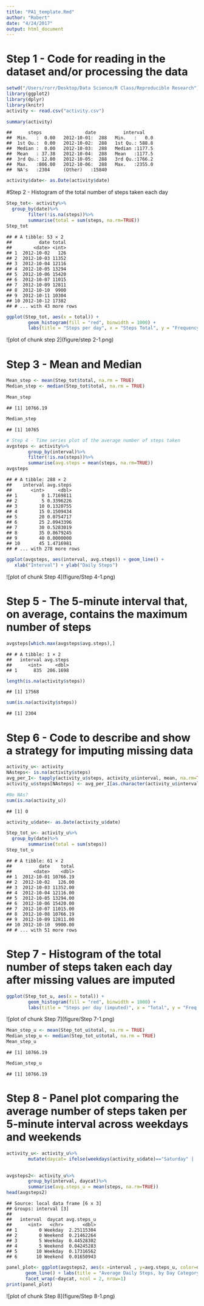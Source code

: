 ```yaml
---
title: "PA1_template.Rmd"
author: "Robert"
date: "4/24/2017"
output: html_document
---
```


# Step 1 - Code for reading in the dataset and/or processing the data

```r
setwd("/Users/rorr/Desktop/Data Science/R Class/Reproducible Research")
library(ggplot2)
library(dplyr)
library(knitr)
activity <- read.csv("activity.csv")

summary(activity)  
```

```
##      steps                date          interval     
##  Min.   :  0.00   2012-10-01:  288   Min.   :   0.0  
##  1st Qu.:  0.00   2012-10-02:  288   1st Qu.: 588.8  
##  Median :  0.00   2012-10-03:  288   Median :1177.5  
##  Mean   : 37.38   2012-10-04:  288   Mean   :1177.5  
##  3rd Qu.: 12.00   2012-10-05:  288   3rd Qu.:1766.2  
##  Max.   :806.00   2012-10-06:  288   Max.   :2355.0  
##  NA's   :2304     (Other)   :15840
```

```r
activity$date<- as.Date(activity$date) 
```

#Step 2 - Histogram of the total number of steps taken each day

```r
Step_tot<- activity%>%
  group_by(date)%>%
        filter(!is.na(steps))%>%
        summarise(total = sum(steps, na.rm=TRUE))
Step_tot
```

```
## # A tibble: 53 × 2
##          date total
##        <date> <int>
## 1  2012-10-02   126
## 2  2012-10-03 11352
## 3  2012-10-04 12116
## 4  2012-10-05 13294
## 5  2012-10-06 15420
## 6  2012-10-07 11015
## 7  2012-10-09 12811
## 8  2012-10-10  9900
## 9  2012-10-11 10304
## 10 2012-10-12 17382
## # ... with 43 more rows
```

```r
ggplot(Step_tot, aes(x = total)) +
        geom_histogram(fill = "red", binwidth = 1000) +
        labs(title = "Steps per day", x = "Steps Total", y = "Frequency")
```

![plot of chunk step 2](figure/step 2-1.png)
# Step 3 - Mean and Median

```r
Mean_step <- mean(Step_tot$total, na.rm = TRUE)
Median_step <- median(Step_tot$total, na.rm = TRUE)

Mean_step
```

```
## [1] 10766.19
```

```r
Median_step
```

```
## [1] 10765
```


```r
# Step 4 - Time series plot of the average number of steps taken
avgsteps <- activity%>%
        group_by(interval)%>%
        filter(!is.na(steps))%>%
        summarise(avg.steps = mean(steps, na.rm=TRUE))
avgsteps
```

```
## # A tibble: 288 × 2
##    interval avg.steps
##       <int>     <dbl>
## 1         0 1.7169811
## 2         5 0.3396226
## 3        10 0.1320755
## 4        15 0.1509434
## 5        20 0.0754717
## 6        25 2.0943396
## 7        30 0.5283019
## 8        35 0.8679245
## 9        40 0.0000000
## 10       45 1.4716981
## # ... with 278 more rows
```

```r
ggplot(avgsteps, aes(interval, avg.steps)) + geom_line() +
   xlab("Interval") + ylab("Daily Steps")
```

![plot of chunk Step 4](figure/Step 4-1.png)

# Step 5 - The 5-minute interval that, on average, contains the maximum number of steps

```r
avgsteps[which.max(avgsteps$avg.steps),]
```

```
## # A tibble: 1 × 2
##   interval avg.steps
##      <int>     <dbl>
## 1      835  206.1698
```

```r
length(is.na(activity$steps))
```

```
## [1] 17568
```

```r
sum(is.na(activity$steps))
```

```
## [1] 2304
```
# Step 6 - Code to describe and show a strategy for imputing missing data

```r
activity_u<- activity
NAsteps<- is.na(activity$steps)
avg_per_I<- tapply(activity_u$steps, activity_u$interval, mean, na.rm=TRUE, simplify = TRUE)
activity_u$steps[NAsteps] <- avg_per_I[as.character(activity_u$interval[NAsteps])]

#No NAs?
sum(is.na(activity_u))
```

```
## [1] 0
```

```r
activity_u$date<- as.Date(activity_u$date) 

Step_tot_u<- activity_u%>%
  group_by(date)%>%
        summarise(total = sum(steps))
Step_tot_u
```

```
## # A tibble: 61 × 2
##          date    total
##        <date>    <dbl>
## 1  2012-10-01 10766.19
## 2  2012-10-02   126.00
## 3  2012-10-03 11352.00
## 4  2012-10-04 12116.00
## 5  2012-10-05 13294.00
## 6  2012-10-06 15420.00
## 7  2012-10-07 11015.00
## 8  2012-10-08 10766.19
## 9  2012-10-09 12811.00
## 10 2012-10-10  9900.00
## # ... with 51 more rows
```
# Step 7 - Histogram of the total number of steps taken each day after missing values are imputed

```r
ggplot(Step_tot_u, aes(x = total)) +
        geom_histogram(fill = "red", binwidth = 1000) +
        labs(title = "Steps per day (imputed)", x = "Total", y = "Freq Steps")
```

![plot of chunk Step 7](figure/Step 7-1.png)

```r
Mean_step_u <- mean(Step_tot_u$total, na.rm = TRUE)
Median_step_u <- median(Step_tot_u$total, na.rm = TRUE)
Mean_step_u
```

```
## [1] 10766.19
```

```r
Median_step_u
```

```
## [1] 10766.19
```
# Step 8 - Panel plot comparing the average number of steps taken per 5-minute interval across weekdays and weekends

```r
activity_u<- activity_u%>%
        mutate(daycat= ifelse(weekdays(activity_u$date)=="Saturday" | 
        																									weekdays(activity_u$date)=="Sunday", "Weekend", "Weekday"))

avgsteps2<- activity_u%>%
        group_by(interval, daycat)%>%
        summarise(avg.steps_u = mean(steps, na.rm=TRUE))
head(avgsteps2)
```

```
## Source: local data frame [6 x 3]
## Groups: interval [3]
## 
##   interval  daycat avg.steps_u
##      <int>   <chr>       <dbl>
## 1        0 Weekday  2.25115304
## 2        0 Weekend  0.21462264
## 3        5 Weekday  0.44528302
## 4        5 Weekend  0.04245283
## 5       10 Weekday  0.17316562
## 6       10 Weekend  0.01650943
```

```r
panel_plot<- ggplot(avgsteps2, aes(x =interval , y=avg.steps_u, color=daycat)) +
       geom_line() + labs(title = "Average Daily Steps, by Day Category", x = "Interval", y = "# Steps") +
       facet_wrap(~daycat, ncol = 2, nrow=1)
print(panel_plot)
```

![plot of chunk Step 8](figure/Step 8-1.png)
